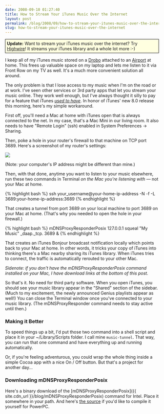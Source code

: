 ```yaml
---
date: 2008-09-10 01:27:40
title: How to Stream Your iTunes Music Over the Internet
layout: post
permalink: /blog/2008/09/how-to-stream-your-itunes-music-over-the-internet/index.html
slug: how-to-stream-your-itunes-music-over-the-internet
---
```

<p style="border:1px solid #000; background-color:lightyellow; padding:5px;"><strong>Update:</strong> Want to stream your iTunes music over the internet? Try <a href="http://clickontyler.com/highwire/">Highwire</a>! It streams your iTunes library and a whole lot more :-)</p>

I keep all of my iTunes music stored on a [Drobo](http://www.amazon.com/exec/obidos/ASIN/B000PDLZ1A/clickcom-20) attached to an [Airport](http://www.apple.com/airportextreme/) at home. This frees up valuable space on my laptop and lets me listen to it via Front Row on my TV as well. It's a much more convenient solution all around.

The only problem is that I lose access to my music when I'm on the road or at work. I've seen other services or 3rd party apps that let you stream your music online. They work well enough, but I've always thought it silly to pay for a feature that iTunes [_used to have_](http://www.macworld.com/article/24553/2003/05/itunes.html). In honor of iTunes' new 8.0 release this morning, here's my simple workaround.

First off, you'll need a Mac at home with iTunes open that is always connected to the net. In my case, that's a Mac Mini in our living room. It also needs to have "Remote Login" (ssh) enabled in System Preferences &rarr; Sharing.

Then, poke a hole in your router's firewall to that machine on TCP port 3689. Here's a screenshot of my router's settings:

<a href="{{ site.cdn_url }}/blog/setupasst.png" class="lightbox"><img src="{{ site.cdn_url }}/blog/setupasst-sm.20090206234712.png"/></a>

(Note: your computer's IP address might be different than mine.)

Then, with that done, anytime you want to listen to your music elsewhere, run these two commands in Terminal _on the Mac you're listening with_ &mdash; not your Mac at home.

{% highlight bash  %}
ssh your_username@your-home-ip-address -N -f -L 3689:your-home-ip-address:3689
{% endhighlight %}

That creates a tunnel from port 3689 on your local machine to port 3689 on your Mac at home. (That's why you needed to open the hole in your firewall.)

{% highlight bash  %}
mDNSProxyResponderPosix 127.0.0.1 squeal "My Music" _daap._tcp. 3689 &
{% endhighlight %}

That creates an iTunes Bonjour broadcast notification locally which points back to your Mac at home. In other words, it tricks your copy of iTunes into thinking there's a Mac nearby sharing its iTunes library. When iTunes tries to connect, the traffic is automatically rerouted to your other Mac.

_Sidenote: if you don't have the mDNSProxyResponderPosix command installed on your Mac, I have download links at the bottom of this post._

So that's it. No need for third party software. When you open iTunes, you should see your music library appear in the "Shared" section of the sidebar. (Much to my excitement, the newly announced Genius playlists appear as well!) You can close the Terminal window once you've connected to your music library. (The mDNSProxyResponder command needs to stay active until then.)

### Making it Better ###

To speed things up a bit, I'd put those two command into a shell script and place it in your ~/Library/Scripts folder. I call mine `music-tunnel`. That way, you can run that one command and have everything up and running automatically.

Or, if you're feeling adventurous, you could wrap the whole thing inside a simple Cocoa app with a nice On / Off button. But that's a project for another day...

### Downloading mDNSProxyResponderPosix ###

Here's a binary download of the [mDNSProxyResponderPosix]({{ site.cdn_url }}/blog/mDNSProxyResponderPosix) command for Intel. Place it somewhere in your path. And here's [the source](http://www.opensource.apple.com/projects/rendezvous/source/Rendezvous.tar.gz) if you'd like to compile it yourself for PowerPC.